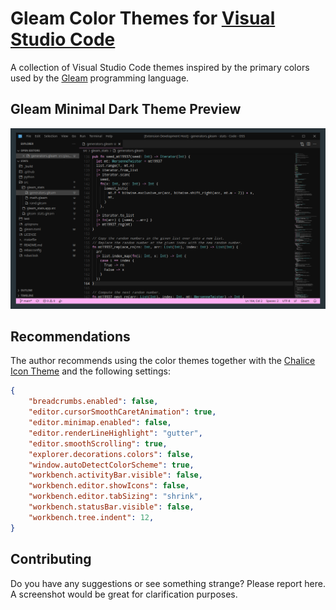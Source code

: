 # Gleam Color Themes for [Visual Studio Code](http://code.visualstudio.com)

A collection of Visual Studio Code themes inspired by the primary colors used by the [Gleam](https://gleam.run) programming language.

## Gleam Minimal Dark Theme Preview

<img src="https://raw.githubusercontent.com/NicklasXYZ/vscode-gleam-themes/main/images/gleam-minimal-dark-v0-0-3-bg0.png" title="Gleam Minimal Dark Preview" />


## Recommendations

The author recommends using the color themes together with the [Chalice Icon Theme](https://marketplace.visualstudio.com/items?itemName=artlaman.chalice-icon-theme) and the following settings:

```json
{
    "breadcrumbs.enabled": false,
    "editor.cursorSmoothCaretAnimation": true,
    "editor.minimap.enabled": false,
    "editor.renderLineHighlight": "gutter",
    "editor.smoothScrolling": true,
    "explorer.decorations.colors": false,
    "window.autoDetectColorScheme": true,
    "workbench.activityBar.visible": false,
    "workbench.editor.showIcons": false,
    "workbench.editor.tabSizing": "shrink",
    "workbench.statusBar.visible": false,
    "workbench.tree.indent": 12,
}
```

## Contributing

Do you have any suggestions or see something strange? Please report here. A screenshot would be great for clarification purposes.